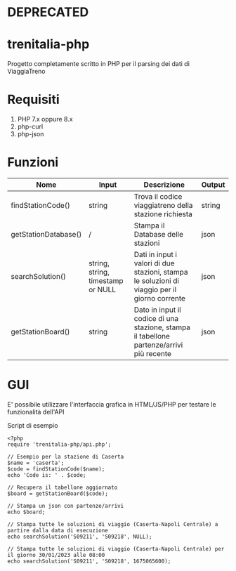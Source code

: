 # DEPRECATED

# trenitalia-php
Progetto completamente scritto in PHP per il parsing dei dati di ViaggiaTreno

# Requisiti
1. PHP 7.x oppure 8.x
2. php-curl
3. php-json

# Funzioni
| Nome | Input | Descrizione | Output |
| --- | --- | --- | --- |
| findStationCode() | string | Trova il codice viaggiatreno della stazione richiesta | string
| getStationDatabase() | / | Stampa il Database delle stazioni | json
| searchSolution() | string, string, timestamp or NULL | Dati in input i valori di due stazioni, stampa le soluzioni di viaggio per il giorno corrente | json
| getStationBoard() | string | Dato in input il codice di una stazione, stampa il tabellone partenze/arrivi più recente | json

# GUI
E' possibile utilizzare l'interfaccia grafica in HTML/JS/PHP per testare le funzionalità dell'API

Script di esempio
```
<?php
require 'trenitalia-php/api.php';

// Esempio per la stazione di Caserta
$name = 'caserta';
$code = findStationCode($name);
echo 'Code is: ' . $code;

// Recupera il tabellone aggiornato
$board = getStationBoard($code);

// Stampa un json con partenze/arrivi
echo $board; 

// Stampa tutte le soluzioni di viaggio (Caserta-Napoli Centrale) a partire dalla data di esecuzione
echo searchSolution('S09211', 'S09218', NULL);

// Stampa tutte le soluzioni di viaggio (Caserta-Napoli Centrale) per il giorno 30/01/2023 alle 08:00
echo searchSolution('S09211', 'S09218', 1675065600);
```
